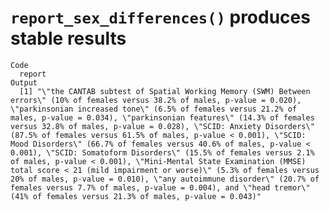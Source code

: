 # `report_sex_differences()` produces stable results

    Code
      report
    Output
      [1] "\"the CANTAB subtest of Spatial Working Memory (SWM) Between errors\" (10% of females versus 38.2% of males, p-value = 0.020), \"parkinsonian increased tone\" (6.5% of females versus 21.2% of males, p-value = 0.034), \"parkinsonian features\" (14.3% of females versus 32.8% of males, p-value = 0.028), \"SCID: Anxiety Disorders\" (87.5% of females versus 61.5% of males, p-value < 0.001), \"SCID: Mood Disorders\" (66.7% of females versus 40.6% of males, p-value < 0.001), \"SCID: Somatoform Disorders\" (15.5% of females versus 2.1% of males, p-value < 0.001), \"Mini-Mental State Examination (MMSE) total score < 21 (mild impairment or worse)\" (5.3% of females versus 20% of males, p-value = 0.010), \"any autoimmune disorder\" (20.7% of females versus 7.7% of males, p-value = 0.004), and \"head tremor\" (41% of females versus 21.3% of males, p-value = 0.043)"


